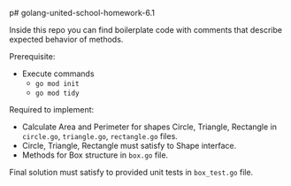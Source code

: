 p# golang-united-school-homework-6.1

Inside this repo you can find boilerplate code with comments that describe expected behavior of methods.

Prerequisite:
- Execute commands
  - `go mod init`
  - `go mod tidy`

Required to implement:
- Calculate Area and Perimeter for shapes Circle, Triangle, Rectangle in `circle.go`, `triangle.go`, `rectangle.go` files.
- Circle, Triangle, Rectangle must satisfy to Shape interface.
- Methods for Box structure in `box.go` file.

Final solution must satisfy to provided unit tests in `box_test.go` file.

